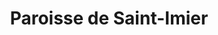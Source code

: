 ---
title: Paroisse de Saint-Imier
name: Saint-Imier
site: https://www.referguel.ch/paroisses/saint-imier/
territoire:
    - Saint-Imier
NPA:
    - 2610
meta:
    - Le Cerneux-Veusil
    - Les Pontins
    - Mont-Soleil
    - St-Imier
region: Erguël
---